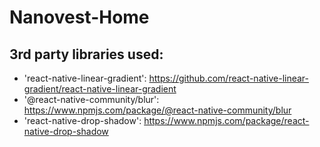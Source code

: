 # Nanovest-Home
## 3rd party libraries used:
* 'react-native-linear-gradient': https://github.com/react-native-linear-gradient/react-native-linear-gradient
* '@react-native-community/blur': https://www.npmjs.com/package/@react-native-community/blur
* 'react-native-drop-shadow': https://www.npmjs.com/package/react-native-drop-shadow
